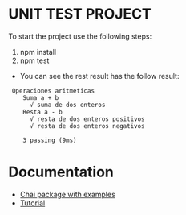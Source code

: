 # UNIT TEST PROJECT

To start the project use the following steps:

1. npm install
2. npm test

* You can see the rest result has the follow result:

```
 Operaciones aritmeticas
    Suma a + b
      √ suma de dos enteros
    Resta a - b
      √ resta de dos enteros positivos
      √ resta de dos enteros negativos

    3 passing (9ms)
```

# Documentation

 * [Chai package with examples](http://chaijs.com/guide/styles/)
 * [Tutorial](https://codeburst.io/how-to-test-javascript-with-mocha-the-basics-80132324752e)